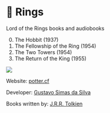 # 💍 Rings

Lord of the Rings books and audiobooks

0. The Hobbit (1937)
1. The Fellowship of the Ring (1954)
2. The Two Towers (1954)
3. The Return of the King (1955)

![](https://i.imgur.com/2pM2ak7.png)

Website: [potter.cf](http://potter.cf)

Developer: [Gustavo Simas da Silva](gsimas.github.io)

Books written by: [J.R.R. Tolkien](https://www.tolkien.co.uk/)
